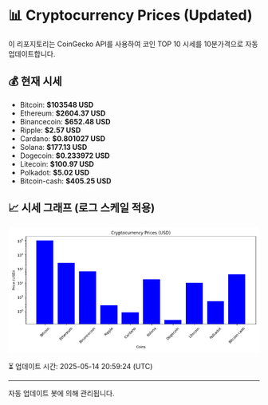 
# 📊 Cryptocurrency Prices (Updated)

이 리포지토리는 CoinGecko API를 사용하여 코인 TOP 10 시세를 10분가격으로 자동 업데이트합니다.

## 💰 현재 시세
- Bitcoin: **$103548 USD**
- Ethereum: **$2604.37 USD**
- Binancecoin: **$652.48 USD**
- Ripple: **$2.57 USD**
- Cardano: **$0.801027 USD**
- Solana: **$177.13 USD**
- Dogecoin: **$0.233972 USD**
- Litecoin: **$100.97 USD**
- Polkadot: **$5.02 USD**
- Bitcoin-cash: **$405.25 USD**

## 📈 시세 그래프 (로그 스케일 적용)
![Crypto Prices](crypto_prices.png)

⏳ 업데이트 시간: 2025-05-14 20:59:24 (UTC)

---
자동 업데이트 봇에 의해 관리됩니다.
